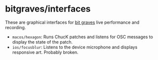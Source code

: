 # bitgraves/interfaces

These are graphical interfaces for [bit graves](http://bitgraves.com) live performance and recording.

- `macos/hexagon`: Runs ChucK patches and listens for OSC messages to display the state of the patch.
- `ios/focusblur`: Listens to the device microphone and displays responsive art. Probably broken.
